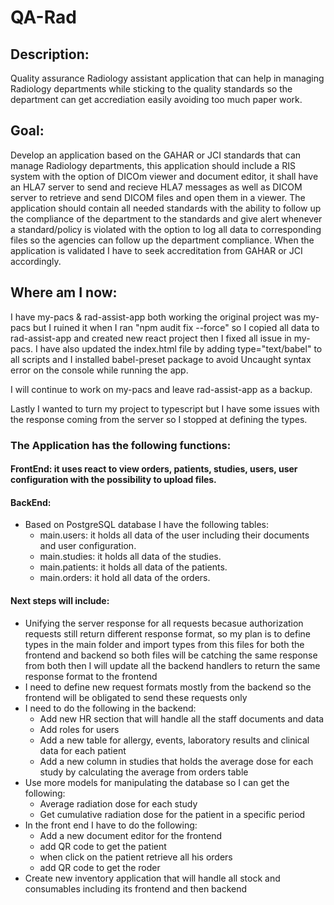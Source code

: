 # QA-Rad

## Description:

Quality assurance Radiology assistant application that can help in managing Radiology departments while sticking to the quality standards so the department can get accrediation easily avoiding too much paper work.

## Goal:

Develop an application based on the GAHAR or JCI standards that can manage Radiology departments, this application should include a RIS system with the option of DICOm viewer and document editor, it shall have an HLA7 server to send and recieve HLA7 messages as well as DICOM server to retrieve and send DICOM files and open them in a viewer.
The application should contain all needed standards with the ability to follow up the compliance of the department to the standards and give alert whenever a standard/policy is violated with the option to log all data to corresponding files so the agencies can follow up the department compliance.
When the application is validated I have to seek accreditation from GAHAR or JCI accordingly.

## Where am I now:

I have my-pacs & rad-assist-app both working the original project was my-pacs but I ruined it when I ran "npm audit fix --force" so I copied all data to rad-assist-app and created new react project then I fixed all issue in my-pacs.
I have also updated the index.html file by adding type="text/babel" to all scripts and I installed babel-preset package to avoid Uncaught syntax error on the console while running the app.

I will continue to work on my-pacs and leave rad-assist-app as a backup.

Lastly I wanted to turn my project to typescript but I have some issues with the response coming from the server so I stopped at defining the types.

### The Application has the following functions:

#### FrontEnd: it uses react to view orders, patients, studies, users, user configuration with the possibility to upload files.

#### BackEnd:

- Based on PostgreSQL database I have the following tables:
  - main.users: it holds all data of the user including their documents and user configuration.
  - main.studies: it holds all data of the studies.
  - main.patients: it holds all data of the patients.
  - main.orders: it hold all data of the orders.

#### Next steps will include:

- Unifying the server response for all requests becasue authorization requests still return different response format, so my plan is to define types in the main folder and import types from this files for both the frontend and backend so both files will be catching the same response from both then I will update all the backend handlers to return the same response format to the frontend
- I need to define new request formats mostly from the backend so the frontend will be obligated to send these requests only
- I need to do the following in the backend:
  - Add new HR section that will handle all the staff documents and data
  - Add roles for users
  - Add a new table for allergy, events, laboratory results and clinical data for each patient
  - Add a new column in studies that holds the average dose for each study by calculating the average from orders table
- Use more models for manipulating the database so I can get the following:
  - Average radiation dose for each study
  - Get cumulative radiation dose for the patient in a specific period
- In the front end I have to do the following:
  - Add a new document editor for the frontend
  - add QR code to get the patient
  - when click on the patient retrieve all his orders
  - add QR code to get the roder
- Create new inventory application that will handle all stock and consumables including its frontend and then backend
